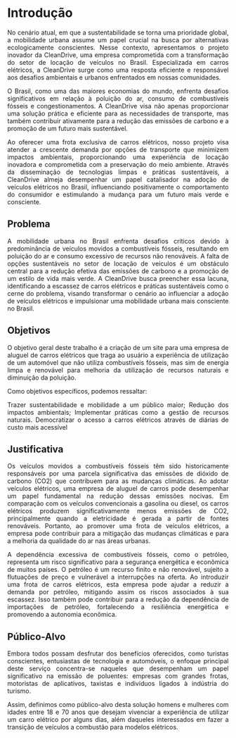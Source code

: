 # Introdução

<p align="justify">No cenário atual, em que a sustentabilidade se torna uma prioridade global, a mobilidade urbana assume um papel crucial na busca por alternativas ecologicamente conscientes. Nesse contexto, apresentamos o projeto inovador da CleanDrive, uma empresa comprometida com a transformação do setor de locação de veículos no Brasil. Especializada em carros elétricos, a CleanDrive surge como uma resposta eficiente e responsável aos desafios ambientais e urbanos enfrentados em nossas comunidades.</p>

<p align="justify">O Brasil, como uma das maiores economias do mundo, enfrenta desafios significativos em relação à poluição do ar, consumo de combustíveis fósseis e congestionamentos. A CleanDrive visa não apenas proporcionar uma solução prática e eficiente para as necessidades de transporte, mas também contribuir ativamente para a redução das emissões de carbono e a promoção de um futuro mais sustentável.</p>

<p align="justify">Ao oferecer uma frota exclusiva de carros elétricos, nosso projeto visa atender a crescente demanda por opções de transporte que minimizem impactos ambientais, proporcionando uma experiência de locação inovadora e comprometida com a preservação do meio ambiente. Através da disseminação de tecnologias limpas e práticas sustentáveis, a CleanDrive almeja desempenhar um papel catalisador na adoção de veículos elétricos no Brasil, influenciando positivamente o comportamento do consumidor e estimulando a mudança para um futuro mais verde e consciente.</p>


## Problema

<p align="justify">A mobilidade urbana no Brasil enfrenta desafios críticos devido à predominância de veículos movidos a combustíveis fósseis, resultando em poluição do ar e consumo excessivo de recursos não renováveis. A falta de opções sustentáveis no setor de locação de veículos é um obstáculo central para a redução efetiva das emissões de carbono e a promoção de um estilo de vida mais verde. A CleanDrive busca preencher essa lacuna, identificando a escassez de carros elétricos e práticas sustentáveis como o cerne do problema, visando transformar o cenário ao influenciar a adoção de veículos elétricos e impulsionar uma mobilidade urbana mais consciente no Brasil.</p>

## Objetivos

<p align="justify">O objetivo geral deste trabalho é a criação de um site para uma empresa de aluguel de carros elétricos que traga ao usuário a experiência de utilização de um automóvel que não utiliza combustíveis fósseis, mas sim de energia limpa e renovável para melhoria da utilização de recursos naturais e diminuição da poluição.</p>

Como objetivos específicos, podemos ressaltar:

<p align="justify">Trazer sustentabilidade e mobilidade a um público maior;
Redução dos impactos ambientais;
Implementar práticas como a gestão de recursos naturais.
Democratizar o acesso a carros elétricos através de diárias de custo mais acessível</p>


## Justificativa

<p align="justify">Os veículos movidos a combustíveis fósseis têm sido historicamente responsáveis por uma parcela significativa das emissões de dióxido de carbono (CO2) que contribuem para as mudanças climáticas. Ao adotar veículos elétricos, uma empresa de aluguel de carros pode desempenhar um papel fundamental na redução dessas emissões nocivas. Em comparação com os veículos convencionais a gasolina ou diesel, os carros elétricos produzem significativamente menos emissões de CO2, principalmente quando a eletricidade é gerada a partir de fontes renováveis. Portanto, ao promover uma frota de veículos elétricos, a empresa pode contribuir para a mitigação das mudanças climáticas e para a melhoria da qualidade do ar nas áreas urbanas.</p>
<p align="justify">A dependência excessiva de combustíveis fósseis, como o petróleo, representa um risco significativo para a segurança energética e econômica de muitos países. O petróleo é um recurso finito e não renovável, sujeito a flutuações de preço e vulnerável a interrupções na oferta. Ao introduzir uma frota de carros elétricos, esta empresa pode ajudar a reduzir a demanda por petróleo, mitigando assim os riscos associados à sua escassez. Isso também pode contribuir para a redução da dependência de importações de petróleo, fortalecendo a resiliência energética e promovendo a autonomia econômica.</p>


## Público-Alvo

<p align="justify">Embora todos possam desfrutar dos benefícios oferecidos, como turistas conscientes, entusiastas de tecnologia e automóveis, o enfoque principal deste serviço concentra-se naqueles que desempenham um papel significativo na emissão de poluentes: empresas com grandes frotas, motoristas de aplicativos, taxistas e indivíduos ligados à indústria do turismo.</p>

<p align="justify">Assim, definimos como público-alvo desta solução homens e mulheres com idades entre 18 e 70 anos que desejam vivenciar a experiência de utilizar um carro elétrico por alguns dias, além daqueles interessados em fazer a transição de veículos a combustão para modelos elétricos.</p>

